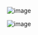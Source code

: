 ![image](https://user-images.githubusercontent.com/121868302/229545115-2932eba5-6cd8-4c77-8488-daf6dfe3e3fb.png)

![image](https://user-images.githubusercontent.com/121868302/229545171-48983149-0058-4921-9ac7-d08dbadae8d2.png)
